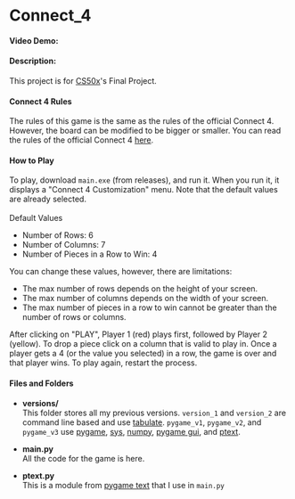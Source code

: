# Connect_4
#### Video Demo: <URL HERE>

#### Description:

This project is for [CS50x](https://cs50.harvard.edu/x/2023/)'s Final Project.

#### Connect 4 Rules
The rules of this game is the same as the rules of the official Connect 4. However, the board can be modified to be bigger or smaller. You can read the rules of the official Connect 4 [here](https://www.gamesver.com/the-rules-of-connect-4-according-to-m-bradley-hasbro/).

#### How to Play
To play, download `main.exe` (from releases), and run it. When you run it, it displays a "Connect 4 Customization" menu. Note that the default values are already selected.
<br><br>
Default Values
- Number of Rows: 6
- Number of Columns: 7
- Number of Pieces in a Row to Win: 4

You can change these values, however, there are limitations:
- The max number of rows depends on the height of your screen.
- The max number of columns depends on the width of your screen.
- The max number of pieces in a row to win cannot be greater than the number of rows or columns.

After clicking on "PLAY", Player 1 (red) plays first, followed by Player 2 (yellow). To drop a piece click on a column that is valid to play in. Once a player gets a 4 (or the value you selected) in a row, the game is over and that player wins. To play again, restart the process.

#### Files and Folders
- **versions/**
  <br>
  This folder stores all my previous versions. `version_1` and `version_2` are command line based and use [tabulate](https://pypi.org/project/tabulate/). `pygame_v1`, `pygame_v2`, and `pygame_v3` use [pygame](https://www.pygame.org/), [sys](https://docs.python.org/3/library/sys.html), [numpy](https://numpy.org/), [pygame gui](https://github.com/MyreMylar/pygame_gui), and [ptext](https://github.com/cosmologicon/pygame-text).

- **main.py**
  <br>
  All the code for the game is here.

- **ptext.py**
  <br>
  This is a module from [pygame text](https://github.com/cosmologicon/pygame-text) that I use in `main.py`
